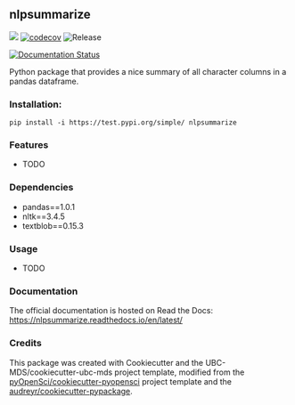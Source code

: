 ## nlpsummarize 

![](https://github.com/vigchandra/nlpsummarize/workflows/build/badge.svg) [![codecov](https://codecov.io/gh/vigchandra/nlpsummarize/branch/master/graph/badge.svg)](https://codecov.io/gh/vigchandra/nlpsummarize) ![Release](https://github.com/vigchandra/nlpsummarize/workflows/Release/badge.svg)

[![Documentation Status](https://readthedocs.org/projects/nlpsummarize/badge/?version=latest)](https://nlpsummarize.readthedocs.io/en/latest/?badge=latest)

Python package that provides a nice summary of all character columns in a pandas dataframe.

### Installation:

```
pip install -i https://test.pypi.org/simple/ nlpsummarize
```

### Features
- TODO

### Dependencies

- pandas==1.0.1
- nltk==3.4.5
- textblob==0.15.3

### Usage

- TODO

### Documentation
The official documentation is hosted on Read the Docs: <https://nlpsummarize.readthedocs.io/en/latest/>

### Credits
This package was created with Cookiecutter and the UBC-MDS/cookiecutter-ubc-mds project template, modified from the [pyOpenSci/cookiecutter-pyopensci](https://github.com/pyOpenSci/cookiecutter-pyopensci) project template and the [audreyr/cookiecutter-pypackage](https://github.com/audreyr/cookiecutter-pypackage).
